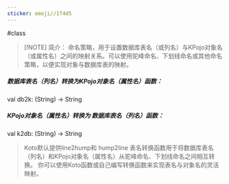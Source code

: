 ```yaml
---
sticker: emoji//1f4d5
---
```

#class 

> [!NOTE] 简介：
> 命名策略，用于设置数据库表名（或列名）与KPojo对象名（或属性名）之间的映射关系。可以使用驼峰命名、下划线命名或其他命名策略，以便实现对象与数据库表的映射。

##### 数据库表名（列名）转换为KPojo对象名（属性名）函数：
<span style='color:var(--mk-color-purple)'>val</span> <span style='color:var(--mk-color-turquoise)'>db2k</span>: (<span style='color:var(--mk-color-red)'>String</span>) -> <span style='color:var(--mk-color-red)'>String</span>

##### KPojo对象名（属性名）转换为 数据库表名（列名）函数：
<span style='color:var(--mk-color-purple)'>val</span> <span style='color:var(--mk-color-turquoise)'>k2db</span>: (<span style='color:var(--mk-color-red)'>String</span>) -> <span style='color:var(--mk-color-red)'>String</span>

> Koto默认提供line2hump和 hump2line 表名转换函数用于将数据库表名（列名）和KPojo对象名（属性名）从驼峰命名、下划线命名之间相互转换。
> 你可以使用Koto函数或自己编写转换函数来实现表名与对象名的灵活映射。